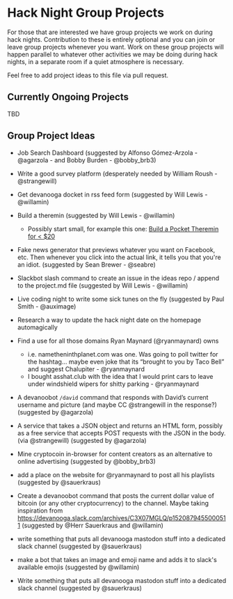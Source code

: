 # Hack Night Group Projects

For those that are interested we have group projects we work on during hack nights. Contribution to these is entirely optional and you can join or leave group projects whenever you want. Work on these group projects will happen parallel to whatever other activities we may be doing during hack nights, in a separate room if a quiet atmosphere is necessary.

Feel free to add project ideas to this file via pull request.

## Currently Ongoing Projects

TBD

## Group Project Ideas

- Job Search Dashboard (suggested by Alfonso Gómez-Arzola - @agarzola - and Bobby Burden - @bobby_brb3)

- Write a good survey platform (desperately needed by William Roush - @strangewill)

- Get devanooga docket in rss feed form (suggested by Will Lewis - @willamin)

- Build a theremin (suggested by Will Lewis - @willamin)
	- Possibly start small, for example this one: [Build a Pocket Theremin for < $20](http://www.popsci.com/diy/article/2008-04/build-pocket-theremin-cheap)
	
- Fake news generator that previews whatever you want on Facebook, etc. Then whenever you click into the actual link, it tells you that you're an idiot. (suggested by Sean Brewer - @seabre)
	
- Slackbot slash command to create an issue in the ideas repo / append to the project.md file (suggested by Will Lewis - @willamin)

- Live coding night to write some sick tunes on the fly (suggested by Paul Smith - @auximage)

- Research a way to update the hack night date on the homepage automagically

- Find a use for all those domains Ryan Maynard (@ryanmaynard) owns
	- i.e. nametheninthplanet.com was one. Was going to poll twitter for the hashtag… maybe even joke that its “brought to you by Taco Bell” and suggest Chalupiter - @ryanmaynard
	- I bought asshat.club with the idea that I would print cars to leave under windshield wipers for shitty parking - @ryanmaynard
- A devanoobot `/david` command that responds with David’s current username and picture (and maybe CC @strangewill in the response?) (suggested by @agarzola)
- A service that takes a JSON object and returns an HTML form, possibly as a free service that accepts POST requests with the JSON in the body. (via @strangewill) (suggested by @agarzola)
- Mine cryptocoin in-browser for content creators as an alternative to online advertising (suggested by @bobby_brb3)
- add a place on the website for @ryanmaynard to post all his playlists (suggested by @sauerkraus)
- Create a devanoobot command that posts the current dollar value of bitcoin (or any other cryptocurrency) to the channel. Maybe taking inspiration from https://devanooga.slack.com/archives/C3X07MGLQ/p1520879455000511 (suggested by @Herr Sauerkraus and @willamin)
- write something that puts all devanooga mastodon stuff into a dedicated slack channel (suggested by @sauerkraus)
- make a bot that takes an image and emoji name and adds it to slack's available emojis (suggested by @willamin)
- Write something that puts all devanooga mastodon stuff into a dedicated slack channel (suggested by @sauerkraus)
